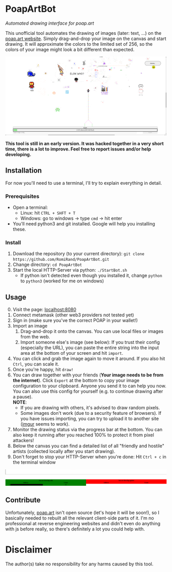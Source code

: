 # PoapArtBot
_Automated drawing interface for poap.art_

This unofficial tool automates the drawing of images (later: text, ...) on the [poap.art website](poap.art).
Simply drag-and-drop your image on the canvas and start drawing. It will approximate the colors to the limited set of 256,
so the colors of your image might look a bit different than expected.

![Poap.art bot user interface](doc/main.png "Poap.art bot user interface")

__This tool is still in an early version. It was hacked together in a very short time, there is a lot to improve.
Feel free to report issues and/or help developing.__

## Installation
For now you'll need to use a terminal, I'll try to explain everything in detail.
### Prerequisites
- Open a terminal:
  - Linux: hit `CTRL + SHFT + T`
  - Windows: go to windows -> type `cmd` -> hit enter
- You'll need python3 and git installed. Google will help you installing these.

### Install
1. Download the repository (to your current directory): `git clone https://github.com/RomiRand/PoapArtBot.git`
2. Change directory: `cd PoapArtBot`
2. Start the local HTTP-Server via python: `./StartBot.sh`
   - If python isn't detected even though you installed it, change `python` to `python3` (worked for me on windows)

## Usage
0. Visit the page: [localhost:8080](localhost:8080)
1. Connect metamask (other web3 providers not tested yet)
2. Sign in (make sure you've the correct POAP in your wallet!)
3. Import an image
   1. Drag-and-drop it onto the canvas. You can use local files or images from the web.
   2. Import someone else's image (see below): If you trust their config (especially the URL),
      you can paste the entire string into the input area at the bottom of your screen and hit `import`.
3. You can click and grab the image again to move it around. If you also hit `Ctrl`, you can scale it.
4. Once you're happy, hit `draw!`
5. You can draw together with your friends (__Your image needs to be from the internet__). Click `Export`
   at the bottom to copy your image configuration to your clipboard. Anyone you send it to can help you now.
   You can also use this config for yourself (e.g. to continue drawing after a pause). \
   __NOTE__:
   - If you are drawing with others, it's advised to draw random pixels.
   - Some images don't work (due to a security feature of browsers).
     If you have issues importing, you can try to upload it to another site ([imgur](https://imgur.com/) seems to work).
6. Monitor the drawing status via the progress bar at the bottom. You can also keep it running after you reached
   100% to protect it from pixel attackers!
7. Below the canvas you can find a detailed list of all "friendly and hostile" artists
   (collected locally after you start drawing).
8. Don't forget to stop your HTTP-Server when you're done: Hit `Ctrl + c` in the terminal window

![Bot drawing statistics](doc/stats.png "Bot drawing statistics")

## Contribute
Unfortunately, [poap.art](poap.art) isn't open source (let's hope it will be soon!),
so I basically needed to rebuilt all the relevant client-side parts of it.
I'm no professional at reverse engineering websites and didn't even do anything with js before really,
so there's definitely a lot you could help with.

# Disclaimer
The author(s) take no responsibility for any harms caused by this tool.

